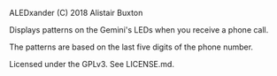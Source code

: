 ALEDxander (C) 2018 Alistair Buxton

Displays patterns on the Gemini's LEDs when you receive a phone call.

The patterns are based on the last five digits of the phone number.

Licensed under the GPLv3. See LICENSE.md.
